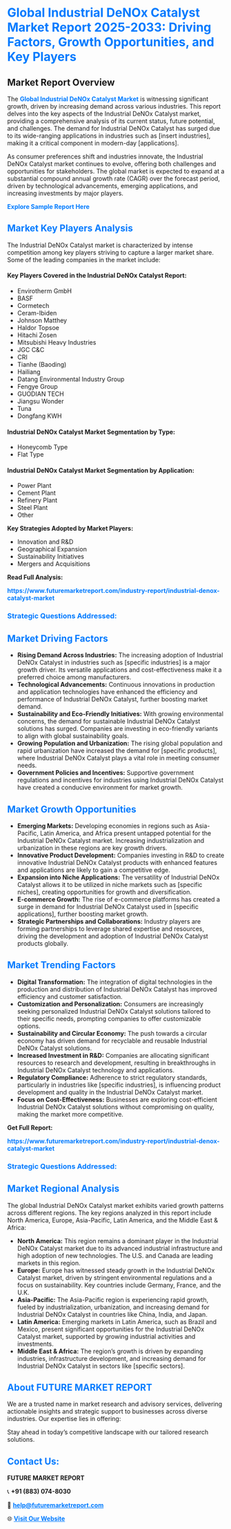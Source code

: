 <h1 style="color: #007BFF;">Global Industrial DeNOx Catalyst Market Report 2025-2033: Driving Factors, Growth Opportunities, and Key Players</h1>

<section id="overview">
<h2>Market Report Overview</h2>
<p>The <a href="https://www.futuremarketreport.com/industry-report/industrial-denox-catalyst-market" style="color: #007BFF; text-decoration: none;"><strong>Global Industrial DeNOx Catalyst Market</strong></a> is witnessing significant growth, driven by increasing demand across various industries. This report delves into the key aspects of the Industrial DeNOx Catalyst market, providing a comprehensive analysis of its current status, future potential, and challenges. The demand for Industrial DeNOx Catalyst has surged due to its wide-ranging applications in industries such as [insert industries], making it a critical component in modern-day [applications].</p>
<p>As consumer preferences shift and industries innovate, the Industrial DeNOx Catalyst market continues to evolve, offering both challenges and opportunities for stakeholders. The global market is expected to expand at a substantial compound annual growth rate (CAGR) over the forecast period, driven by technological advancements, emerging applications, and increasing investments by major players.</p>
</section>

<section id="overview">
<p><a href="https://www.futuremarketreport.com/request-sample/reportId=43774" style="color: #007BFF; text-decoration: none;"><strong>Explore Sample Report Here</strong></a></p>
</section>

<section id="key-players">
<h2 style="color: #007BFF;">Market Key Players Analysis</h2>
<p>The Industrial DeNOx Catalyst market is characterized by intense competition among key players striving to capture a larger market share. Some of the leading companies in the market include:</p>
<h4>Key Players Covered in the Industrial DeNOx Catalyst Report:</h4>
<ul><li>Envirotherm GmbH</li><li>BASF</li><li>Cormetech</li><li>Ceram-Ibiden</li><li>Johnson Matthey</li><li>Haldor Topsoe</li><li>Hitachi Zosen</li><li>Mitsubishi Heavy Industries</li><li>JGC C&amp;C</li><li>CRI</li><li>Tianhe (Baoding)</li><li>Hailiang</li><li>Datang Environmental Industry Group</li><li>Fengye Group</li><li>GUODIAN TECH</li><li>Jiangsu Wonder</li><li>Tuna</li><li>Dongfang KWH</li></ul>
<h4>Industrial DeNOx Catalyst Market Segmentation by Type:</h4>
<ul><li>Honeycomb Type</li><li>Flat Type</li></ul>

<h4>Industrial DeNOx Catalyst Market Segmentation by Application:</h4>
<ul><li>Power Plant</li><li>Cement Plant</li><li>Refinery Plant</li><li>Steel Plant</li><li>Other</li></ul>
<p><strong>Key Strategies Adopted by Market Players:</strong></p>
<ul>
<li>Innovation and R&D</li>
<li>Geographical Expansion</li>
<li>Sustainability Initiatives</li>
<li>Mergers and Acquisitions</li>
</ul>
</section>

<section>
<p><strong>Read Full Analysis: </strong></p><a href="https://www.futuremarketreport.com/industry-report/industrial-denox-catalyst-market" style="color: #007BFF; text-decoration: none;"><strong>https://www.futuremarketreport.com/industry-report/industrial-denox-catalyst-market</strong></a>
<h3 style="color: #007BFF;">Strategic Questions Addressed:</h3>
</section>

<section id="driving-factors">
<h2 style="color: #007BFF;">Market Driving Factors</h2>
<ul>
<li><strong>Rising Demand Across Industries:</strong> The increasing adoption of Industrial DeNOx Catalyst in industries such as [specific industries] is a major growth driver. Its versatile applications and cost-effectiveness make it a preferred choice among manufacturers.</li>
<li><strong>Technological Advancements:</strong> Continuous innovations in production and application technologies have enhanced the efficiency and performance of Industrial DeNOx Catalyst, further boosting market demand.</li>
<li><strong>Sustainability and Eco-Friendly Initiatives:</strong> With growing environmental concerns, the demand for sustainable Industrial DeNOx Catalyst solutions has surged. Companies are investing in eco-friendly variants to align with global sustainability goals.</li>
<li><strong>Growing Population and Urbanization:</strong> The rising global population and rapid urbanization have increased the demand for [specific products], where Industrial DeNOx Catalyst plays a vital role in meeting consumer needs.</li>
<li><strong>Government Policies and Incentives:</strong> Supportive government regulations and incentives for industries using Industrial DeNOx Catalyst have created a conducive environment for market growth.</li>
</ul>
</section>

<section id="growth-opportunities">
<h2 style="color: #007BFF;">Market Growth Opportunities</h2>
<ul>
<li><strong>Emerging Markets:</strong> Developing economies in regions such as Asia-Pacific, Latin America, and Africa present untapped potential for the Industrial DeNOx Catalyst market. Increasing industrialization and urbanization in these regions are key growth drivers.</li>
<li><strong>Innovative Product Development:</strong> Companies investing in R&D to create innovative Industrial DeNOx Catalyst products with enhanced features and applications are likely to gain a competitive edge.</li>
<li><strong>Expansion into Niche Applications:</strong> The versatility of Industrial DeNOx Catalyst allows it to be utilized in niche markets such as [specific niches], creating opportunities for growth and diversification.</li>
<li><strong>E-commerce Growth:</strong> The rise of e-commerce platforms has created a surge in demand for Industrial DeNOx Catalyst used in [specific applications], further boosting market growth.</li>
<li><strong>Strategic Partnerships and Collaborations:</strong> Industry players are forming partnerships to leverage shared expertise and resources, driving the development and adoption of Industrial DeNOx Catalyst products globally.</li>
</ul>
</section>

<section id="trending-factors">
<h2 style="color: #007BFF;">Market Trending Factors</h2>
<ul>
<li><strong>Digital Transformation:</strong> The integration of digital technologies in the production and distribution of Industrial DeNOx Catalyst has improved efficiency and customer satisfaction.</li>
<li><strong>Customization and Personalization:</strong> Consumers are increasingly seeking personalized Industrial DeNOx Catalyst solutions tailored to their specific needs, prompting companies to offer customizable options.</li>
<li><strong>Sustainability and Circular Economy:</strong> The push towards a circular economy has driven demand for recyclable and reusable Industrial DeNOx Catalyst solutions.</li>
<li><strong>Increased Investment in R&D:</strong> Companies are allocating significant resources to research and development, resulting in breakthroughs in Industrial DeNOx Catalyst technology and applications.</li>
<li><strong>Regulatory Compliance:</strong> Adherence to strict regulatory standards, particularly in industries like [specific industries], is influencing product development and quality in the Industrial DeNOx Catalyst market.</li>
<li><strong>Focus on Cost-Effectiveness:</strong> Businesses are exploring cost-efficient Industrial DeNOx Catalyst solutions without compromising on quality, making the market more competitive.</li>
</ul>
</section>

<section>
<p><strong>Get Full Report: </strong></p><a href="https://www.futuremarketreport.com/industry-report/industrial-denox-catalyst-market" style="color: #007BFF; text-decoration: none;"><strong>https://www.futuremarketreport.com/industry-report/industrial-denox-catalyst-market</strong></a>
<h3 style="color: #007BFF;">Strategic Questions Addressed:</h3>
</section>


<section id="regional-analysis">
<h2 style="color: #007BFF;">Market Regional Analysis</h2>
<p>The global Industrial DeNOx Catalyst market exhibits varied growth patterns across different regions. The key regions analyzed in this report include North America, Europe, Asia-Pacific, Latin America, and the Middle East & Africa:</p>
<ul>
<li><strong>North America:</strong> This region remains a dominant player in the Industrial DeNOx Catalyst market due to its advanced industrial infrastructure and high adoption of new technologies. The U.S. and Canada are leading markets in this region.</li>
<li><strong>Europe:</strong> Europe has witnessed steady growth in the Industrial DeNOx Catalyst market, driven by stringent environmental regulations and a focus on sustainability. Key countries include Germany, France, and the U.K.</li>
<li><strong>Asia-Pacific:</strong> The Asia-Pacific region is experiencing rapid growth, fueled by industrialization, urbanization, and increasing demand for Industrial DeNOx Catalyst in countries like China, India, and Japan.</li>
<li><strong>Latin America:</strong> Emerging markets in Latin America, such as Brazil and Mexico, present significant opportunities for the Industrial DeNOx Catalyst market, supported by growing industrial activities and investments.</li>
<li><strong>Middle East & Africa:</strong> The region’s growth is driven by expanding industries, infrastructure development, and increasing demand for Industrial DeNOx Catalyst in sectors like [specific sectors].</li>
</ul>
</section>

<footer>
<h2 style="color: #007BFF;">About FUTURE MARKET REPORT</h2>
<p>We are a trusted name in market research and advisory services, delivering actionable insights and strategic support to businesses across diverse industries. Our expertise lies in offering:</p>

<p>Stay ahead in today’s competitive landscape with our tailored research solutions.</p>

<h2 style="color: #007BFF;">Contact Us:</h2>
<p><strong>FUTURE MARKET REPORT</strong></p>
<p>📞 <strong>+91 (883) 074-8030</strong></p>
<p>📧 <strong><a href="mailto:help@futuremarketreport.com" style="color: #007BFF;">help@futuremarketreport.com</a></strong></p>
<p>🌐 <strong><a href="https://www.futuremarketreport.com/" style="color: #007BFF;">Visit Our Website</a></strong></p>
</footer>